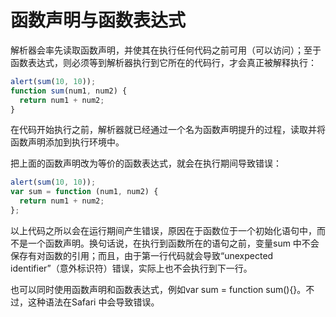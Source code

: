 # 函数声明与函数表达式

解析器会率先读取函数声明，并使其在执行任何代码之前可用（可以访问）；至于函数表达式，则必须等到解析器执行到它所在的代码行，才会真正被解释执行：

```javascript
alert(sum(10, 10));
function sum(num1, num2) {
  return num1 + num2;
}
```

在代码开始执行之前，解析器就已经通过一个名为函数声明提升的过程，读取并将函数声明添加到执行环境中。

把上面的函数声明改为等价的函数表达式，就会在执行期间导致错误：

```javascript
alert(sum(10, 10));
var sum = function (num1, num2) {
  return num1 + num2;
};
```

以上代码之所以会在运行期间产生错误，原因在于函数位于一个初始化语句中，而不是一个函数声明。换句话说，在执行到函数所在的语句之前，变量sum 中不会保存有对函数的引用；而且，由于第一行代码就会导致“unexpected identifier”（意外标识符）错误，实际上也不会执行到下一行。

也可以同时使用函数声明和函数表达式，例如var sum = function sum(){}。不过，这种语法在Safari 中会导致错误。

